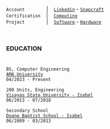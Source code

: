 
`Account`&nbsp;&nbsp;&nbsp;&nbsp;&nbsp;&nbsp;&nbsp;&nbsp;&nbsp;&nbsp;&nbsp;&nbsp;&nbsp;&nbsp;&nbsp;|&nbsp;&nbsp;&nbsp;&nbsp;[`Linkedin`](https://www.linkedin.com/in/kentlouisetonino) - [`Snapcraft`](https://snapcraft.io/publisher/kentlouisetonino) <br />
`Certification`&nbsp;&nbsp;&nbsp;&nbsp;|&nbsp;&nbsp;&nbsp;&nbsp;[`Computing`](https://github.com/kentlouisetonino/kentlouisetonino/blob/develop/certification/computing.md) <br />
`Project`&nbsp;&nbsp;&nbsp;&nbsp;&nbsp;&nbsp;&nbsp;&nbsp;&nbsp;&nbsp;&nbsp;&nbsp;&nbsp;&nbsp;&nbsp;|&nbsp;&nbsp;&nbsp;&nbsp;[`Software`](https://github.com/kentlouisetonino/kentlouisetonino/blob/develop/project/software.md) - [`Hardware`](https://github.com/kentlouisetonino/kentlouisetonino/blob/develop/project/hardware.md)

<br />

### EDUCATION
#
``BS, Computer Engineering`` <br />
[`AMA University`](https://github.com/kentlouisetonino/kentlouisetonino/blob/develop/education/03-ama-university-oed.md) <br />
``04/2023 - Present`` <br />

``200 Units, Engineering`` <br />
[`Visayas State University - Isabel`](https://github.com/kentlouisetonino/kentlouisetonino/blob/develop/education/02-visayas-state-university-isabel.md) <br />
``06/2013 - 07/2018`` <br />

``Secondary School`` <br />
[`Doane Baptist School - Isabel`](https://github.com/kentlouisetonino/kentlouisetonino/blob/develop/education/01-doane-baptist-school-isabel.md) <br />
``06/2009 - 03/2013``
